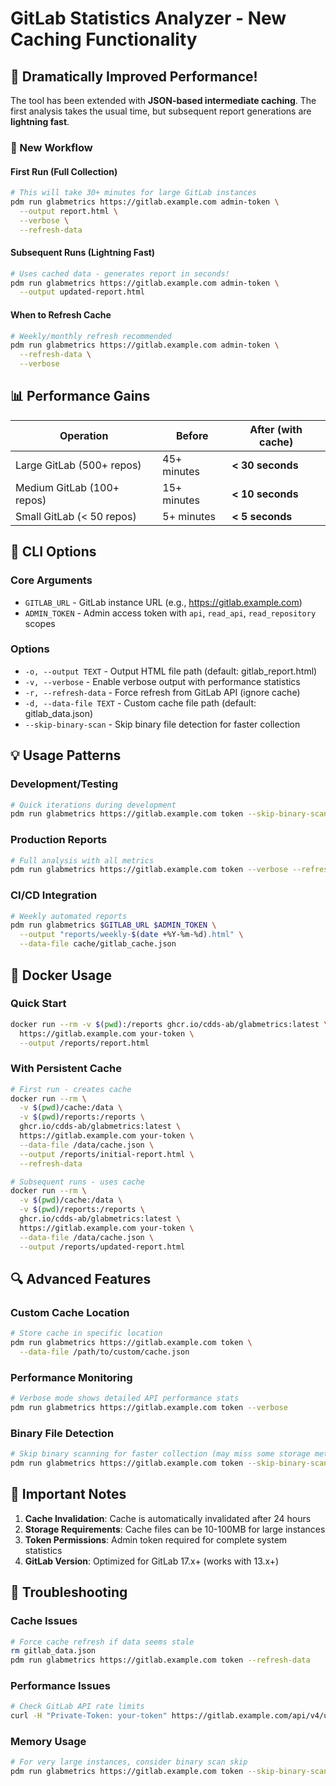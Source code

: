 # GitLab Statistics Analyzer - New Caching Functionality

## 🚀 Dramatically Improved Performance!

The tool has been extended with **JSON-based intermediate caching**. The first analysis takes the usual time, but subsequent report generations are **lightning fast**.

### 🎯 New Workflow

#### First Run (Full Collection)
```bash
# This will take 30+ minutes for large GitLab instances
pdm run glabmetrics https://gitlab.example.com admin-token \
  --output report.html \
  --verbose \
  --refresh-data
```

#### Subsequent Runs (Lightning Fast)
```bash
# Uses cached data - generates report in seconds!
pdm run glabmetrics https://gitlab.example.com admin-token \
  --output updated-report.html
```

#### When to Refresh Cache
```bash
# Weekly/monthly refresh recommended
pdm run glabmetrics https://gitlab.example.com admin-token \
  --refresh-data \
  --verbose
```

## 📊 Performance Gains

| Operation | Before | After (with cache) |
|-----------|--------|-------------------|
| Large GitLab (500+ repos) | 45+ minutes | **< 30 seconds** |
| Medium GitLab (100+ repos) | 15+ minutes | **< 10 seconds** |
| Small GitLab (< 50 repos) | 5+ minutes | **< 5 seconds** |

## 🔧 CLI Options

### Core Arguments
- `GITLAB_URL` - GitLab instance URL (e.g., https://gitlab.example.com)
- `ADMIN_TOKEN` - Admin access token with `api`, `read_api`, `read_repository` scopes

### Options
- `-o, --output TEXT` - Output HTML file path (default: gitlab_report.html)
- `-v, --verbose` - Enable verbose output with performance statistics
- `-r, --refresh-data` - Force refresh from GitLab API (ignore cache)
- `-d, --data-file TEXT` - Custom cache file path (default: gitlab_data.json)
- `--skip-binary-scan` - Skip binary file detection for faster collection

## 💡 Usage Patterns

### Development/Testing
```bash
# Quick iterations during development
pdm run glabmetrics https://gitlab.example.com token --skip-binary-scan
```

### Production Reports
```bash
# Full analysis with all metrics
pdm run glabmetrics https://gitlab.example.com token --verbose --refresh-data
```

### CI/CD Integration
```bash
# Weekly automated reports
pdm run glabmetrics $GITLAB_URL $ADMIN_TOKEN \
  --output "reports/weekly-$(date +%Y-%m-%d).html" \
  --data-file cache/gitlab_cache.json
```

## 🐳 Docker Usage

### Quick Start
```bash
docker run --rm -v $(pwd):/reports ghcr.io/cdds-ab/glabmetrics:latest \
  https://gitlab.example.com your-token \
  --output /reports/report.html
```

### With Persistent Cache
```bash
# First run - creates cache
docker run --rm \
  -v $(pwd)/cache:/data \
  -v $(pwd)/reports:/reports \
  ghcr.io/cdds-ab/glabmetrics:latest \
  https://gitlab.example.com your-token \
  --data-file /data/cache.json \
  --output /reports/initial-report.html \
  --refresh-data

# Subsequent runs - uses cache
docker run --rm \
  -v $(pwd)/cache:/data \
  -v $(pwd)/reports:/reports \
  ghcr.io/cdds-ab/glabmetrics:latest \
  https://gitlab.example.com your-token \
  --data-file /data/cache.json \
  --output /reports/updated-report.html
```

## 🔍 Advanced Features

### Custom Cache Location
```bash
# Store cache in specific location
pdm run glabmetrics https://gitlab.example.com token \
  --data-file /path/to/custom/cache.json
```

### Performance Monitoring
```bash
# Verbose mode shows detailed API performance stats
pdm run glabmetrics https://gitlab.example.com token --verbose
```

### Binary File Detection
```bash
# Skip binary scanning for faster collection (may miss some storage metrics)
pdm run glabmetrics https://gitlab.example.com token --skip-binary-scan
```

## 🚨 Important Notes

1. **Cache Invalidation**: Cache is automatically invalidated after 24 hours
2. **Storage Requirements**: Cache files can be 10-100MB for large instances
3. **Token Permissions**: Admin token required for complete system statistics
4. **GitLab Version**: Optimized for GitLab 17.x+ (works with 13.x+)

## 🔧 Troubleshooting

### Cache Issues
```bash
# Force cache refresh if data seems stale
rm gitlab_data.json
pdm run glabmetrics https://gitlab.example.com token --refresh-data
```

### Performance Issues
```bash
# Check GitLab API rate limits
curl -H "Private-Token: your-token" https://gitlab.example.com/api/v4/user
```

### Memory Usage
```bash
# For very large instances, consider binary scan skip
pdm run glabmetrics https://gitlab.example.com token --skip-binary-scan
```